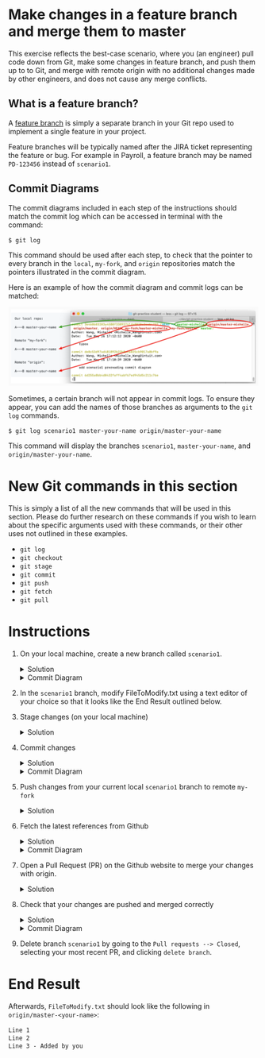 # Make changes in a feature branch and merge them to master

This exercise reflects the best-case scenario, where you (an engineer) pull code down from Git, make some changes in feature branch, and push them up to to Git, and merge with remote origin with no additional changes made by other engineers, and does not cause any merge conflicts. 

## What is a feature branch?

A [feature branch](https://bocoup.com/blog/git-workflow-walkthrough-feature-branches) is simply a separate branch in your Git repo used to implement a single feature in your project.

Feature branches will be typically named after the JIRA ticket representing the feature or bug. For example in Payroll, a feature branch may be named `PD-123456` instead of `scenario1`.

## Commit Diagrams
The commit diagrams included in each step of the instructions should match the commit log which can be accessed in terminal with the command:
```console
$ git log
```
This command should be used after each step, to check that the pointer to every branch in the `local`, `my-fork`, and `origin` repositories match the pointers illustrated in the commit diagram. 

Here is an example of how the commit diagram and commit logs can be matched: 

![git log diagram initial](img/0_labelled.png)
    <!-- (This is the link to edit the diagram: https://app.mural.co/t/intuitqboteam/m/intuitqboteam/1590527283623/8aeb97f63a333034b7438edff848cda281bbf56c) -->

Sometimes, a certain branch will not appear in commit logs. To ensure they appear, you can add the names of those branches as arguments to the `git log` commands.
```console
$ git log scenario1 master-your-name origin/master-your-name
```

This command will display the branches `scenario1`, `master-your-name`, and `origin/master-your-name`.

# New Git commands in this section
This is simply a list of all the new commands that will be used in this section. Please do further research on these commands if you wish to learn about the specific arguments used with these commands, or their other uses not outlined in these examples. 
* `git log`
* `git checkout`
* `git stage`
* `git commit`
* `git push`
* `git fetch`
* `git pull`

# Instructions
1. On your local machine, create a new branch called `scenario1`.
    <details>
    <summary>Solution</summary>

    ```console
    $ git checkout -b scenario1
    ```
    </details>

    <details>
    <summary>Commit Diagram</summary>

    Below are the commit diagrams for our `local repo`, remote `my-fork`, and remote `origin`. `A` and `B` represent existing commits in this project, while `C` or later letters (in future diagrams) represent new changes a user introduces. 

    It is helpful to understand the concept of "remote" and "local" repos, as well as "branching". Further explanations can be found in the main `README.md`.

    Currently, the `local repo`, `my-fork` and `origin` all point to the same commit (the existing content in the repo).
    ```
    Our local repo:
    
    A---B master-your-name
    

    Remote "my-fork":
    
    <nothing relevent to show>
    

    Remote "origin":
    
    A---B master-your-name
    ```
    ![git log diagram 1](img/1_initial.png)
    <!-- (This is the link to edit the diagram: https://app.mural.co/t/intuitqboteam/m/intuitqboteam/1590527283623/8aeb97f63a333034b7438edff848cda281bbf56c) -->
    </details>

1. In the `scenario1` branch, modify FileToModify.txt using a text editor of your choice so that it looks like the End Result outlined below. 
1. Stage changes (on your local machine)
    <details>
    <summary>Solution</summary>
    
    ```console 
    $ git stage -A
    ```
    </details>
1. Commit changes
    <details>
    <summary>Solution</summary>
    
    ```console 
    $ git commit -m "added a line to the end"
    ```
    </details>
    <details>
    <summary>Commit Diagram</summary>

    ```
    Our local Repo: 

    Branch scenario1" is pointing at your new commit, C. It has the commit message "added new line to the end".
    
          C scenario1 (added new line to the end) 
         /
    A---B master-your-name
    

    Remote "my-fork": 

    Nothing is shown because nothing has been pushed/exported to the remote yet. 
    
    <nothing relevent to show>
    

    Remote "origin": 

    Remote origin contains the original content from which we created our local repo. 
    
    A---B master-your-name
    ```
    ![git log diagram 4](img/4_labelled.png)
    <!-- (This is the link to edit the diagram: https://app.mural.co/t/intuitqboteam/m/intuitqboteam/1590528136485/f2454ae7cf47d3194fb4ecfee7cfcb939fe595f2) -->
    </details>
1. Push changes from your current local `scenario1` branch to remote `my-fork`
    <details>
    <summary>Solution</summary>
    
    ```console
    $ git push -u my-fork scenario1
    ```
    </details>

1. Fetch the latest references from Github
    <details>
    <summary>Solution</summary>

    Refresh your local repo's pointers with the command
    ```console
    $ git fetch origin
    ```
    [Git fetch](https://git-scm.com/docs/git-fetch) downloads references from the repository specified in the argument, in this case `origin`. It will "notify" your local machine of the changes that were made online on Github. 

    It is a good practice to run `git fetch` frequently, to ensure your remote references are up-to-date (you know about the latest commits). 
    </details>
    
    <details>
    <summary>Commit Diagram</summary>

    Check your [`commit logs`](https://git-scm.com/book/en/v2/Git-Basics-Viewing-the-Commit-History), which contains all commits and merges by all authors in this project, in reverse-chronological order:
    ```console
    $ git log
    ```

    Try to match each pointer in the above commit logs to the commit diagrams below.

    ```
    Our local Repo: 
    
          C scenario1 (added new line to the end) 
         /
    A---B master-your-name
    

    Remote "my-fork": 

          C scenario1 (added new line to the end) 
         /
    A---B master-your-name


    Remote "origin":
    
    A---B master-your-name
    ```

    ![Git log diagram](img/5_gitDiagram.png)
    <!-- (This is the link to edit the diagram: https://app.mural.co/t/intuitqboteam/m/intuitqboteam/1590103154632/7b0d466ace2966b58c091eaf0aa2d6c663dedb5a) -->
    </details>
1. Open a Pull Request (PR) on the Github website to merge your changes with origin. 
    <details>
    <summary>Solution</summary>
    
    1. Go to `your-fork` (where you pushed your changes) on the Github website. By deafult, this is located at `github.intuit.com/<your-name>/git-practice`
    1. Click "New pull request" (beside "Branch: master-<your-name>"). Notice this action automatically takes you to the `git-practice` repo in Albertasaurus, as this is where you are trying to merge your code change to. 
    1. Scroll down to see all the file change(s) you have made, and ensure they are correct. Ensure the "head repository" is your your fork, the "base repository" is Albertasaurus/git-practice, and that the compared and base branches are both `master-<your-name>`.

        ![Git PR](img/6_PR.png) <!-- (This is the link to edit the diagram: https://app.mural.co/t/intuitqboteam/m/intuitqboteam/1590774642826/ba1c07bcc7ddbb787ce7e6e27de3e02ac7fd2c23) -->

    1. Click the green "Create pull request" button. Add a descriptive title and description illustrating the nature of your code change if you wish. Once all checks have passed, choose "Squash and merge" from the dropdown beside "Merge pull request", then "Confirm merge". 

        "[Squash and merge](https://github.blog/2016-04-01-squash-your-commits/#enter-commit-squashing)" takes all the commits pushed to `my-fork` and pushes them into `master-<your-name>` in Albertasaurus as one single commit.
    1. You can go to the "code" tab in `Albertasaurus/git-practice`, go to the `master-<your-name>` branch, and see that your changes are merged.

1. Check that your changes are pushed and merged correctly
    <details>
    <summary>Solution</summary>
    
    Update your local repo, and its pointers. 
    ``` console
    $ git checkout master-<your-name>
    $ git pull origin master-<your-name> 
    ```

    Check your commit logs, and ensure they match the commit diagram.
    ```console
    $ git log 
    ```
    </details>

    <details>
    <summary>Commit Diagram</summary>

    After `my-fork` is PR-ed into `origin/master-<your-name>`, `origin/master-<your-name>` will point at a new commit `C'` (with a different commit hash than `C`). `C'` represents the squahsed version of all commits PR-ed from the `scenario1` branch.
    ```
    Our local Repo: 
    
          C scenario1 (added new line to the end) 
         /
    A---B master-your-name
    

    Remote "my-fork": 

          C scenario1 (added new line to the end) 
         /
    A---B master-your-name


    Remote "origin":
    
          C' scenario1 (added new line to the end) 
         /
    A---B master-your-name
    ```
    !["Final git log diagram"](img/7_s1final_gitLog_labelled.png) <!-- (This is the link to edit the diagram: https://app.mural.co/t/intuitqboteam/m/intuitqboteam/1590174462805/d8269296d9f97d5402299c2304a5fba7549a7a48) -->
    </details>
1. Delete branch `scenario1` by going to the `Pull requests --> Closed`, selecting your most recent PR, and clicking `delete branch`. 

# End Result
Afterwards, `FileToModify.txt` should look like the following in `origin/master-<your-name>`:
```
Line 1 
Line 2
Line 3 - Added by you
```

